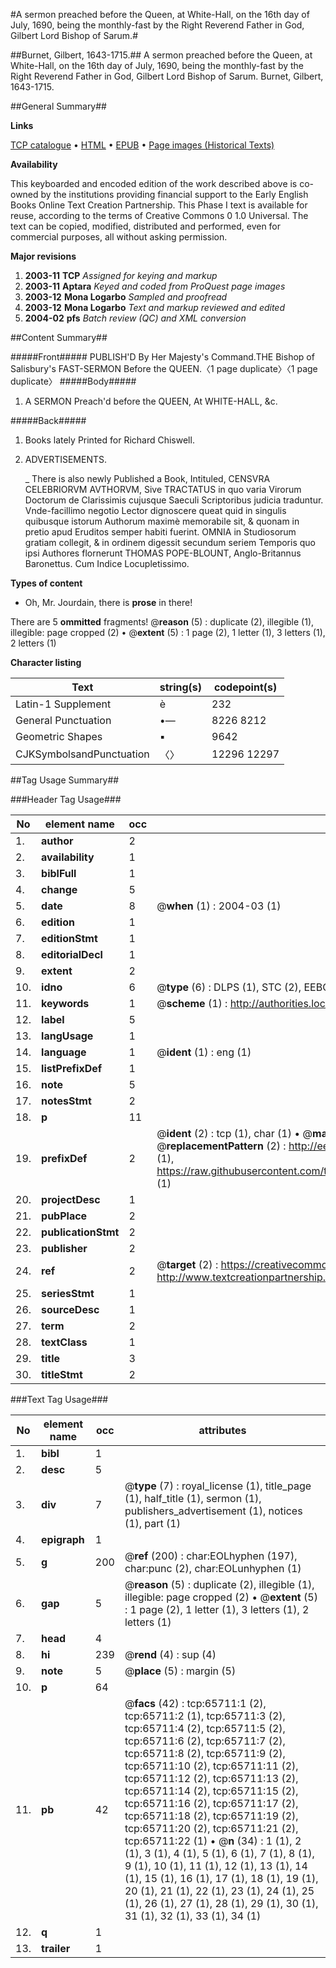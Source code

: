 #A sermon preached before the Queen, at White-Hall, on the 16th day of July, 1690, being the monthly-fast by the Right Reverend Father in God, Gilbert Lord Bishop of Sarum.#

##Burnet, Gilbert, 1643-1715.##
A sermon preached before the Queen, at White-Hall, on the 16th day of July, 1690, being the monthly-fast by the Right Reverend Father in God, Gilbert Lord Bishop of Sarum.
Burnet, Gilbert, 1643-1715.

##General Summary##

**Links**

[TCP catalogue](http://www.ota.ox.ac.uk/tcp/)  • 
[HTML](http://tei.it.ox.ac.uk/tcp/Texts-HTML/free/A30/A30434.html)  • 
[EPUB](http://tei.it.ox.ac.uk/tcp/Texts-EPUB/free/A30/A30434.epub) • 
[Page images (Historical Texts)](https://data.historicaltexts.jisc.ac.uk/view?pubId=eebo-12683283e&pageId=eebo-12683283e-65711-1)

**Availability**

This keyboarded and encoded edition of the
	       work described above is co-owned by the institutions
	       providing financial support to the Early English Books
	       Online Text Creation Partnership. This Phase I text is
	       available for reuse, according to the terms of Creative
	       Commons 0 1.0 Universal. The text can be copied,
	       modified, distributed and performed, even for
	       commercial purposes, all without asking permission.

**Major revisions**

1. __2003-11__ __TCP__ *Assigned for keying and markup*
1. __2003-11__ __Aptara__ *Keyed and coded from ProQuest page images*
1. __2003-12__ __Mona Logarbo__ *Sampled and proofread*
1. __2003-12__ __Mona Logarbo__ *Text and markup reviewed and edited*
1. __2004-02__ __pfs__ *Batch review (QC) and XML conversion*

##Content Summary##

#####Front#####
PUBLISH'D
By Her Majesty's Command.THE
Bishop of Salisbury's
FAST-SERMON
Before the QUEEN.〈1 page duplicate〉〈1 page duplicate〉
#####Body#####

1. A
SERMON
Preach'd before the
QUEEN,
At WHITE-HALL, &c.

#####Back#####

1. Books lately Printed for Richard Chiswell.

1. ADVERTISEMENTS.

    _ There is also newly Published a Book, Intituled,
CENSVRA CELEBRIORVM AVTHORVM, Sive
TRACTATUS in quo varia Virorum Doctorum de Clarissimis cujusque Saeculi
Scriptoribus judicia traduntur. Vnde-facillimo negotio Lector dignoscere
queat quid in singulis quibusque istorum Authorum maximè memorabile sit,
& quonam in pretio apud Eruditos semper habiti fuerint. OMNIA in
Studiosorum gratiam collegit, & in ordinem digessit secundum seriem
Temporis quo ipsi Authores flornerunt THOMAS POPE-BLOUNT,
Anglo-Britannus Baronettus. Cum Indice Locupletissimo.

**Types of content**

  * Oh, Mr. Jourdain, there is **prose** in there!

There are 5 **ommitted** fragments! 
 @__reason__ (5) : duplicate (2), illegible (1), illegible: page cropped (2)  •  @__extent__ (5) : 1 page (2), 1 letter (1), 3 letters (1), 2 letters (1)

**Character listing**


|Text|string(s)|codepoint(s)|
|---|---|---|
|Latin-1 Supplement|è|232|
|General Punctuation|•—|8226 8212|
|Geometric Shapes|▪|9642|
|CJKSymbolsandPunctuation|〈〉|12296 12297|

##Tag Usage Summary##

###Header Tag Usage###

|No|element name|occ|attributes|
|---|---|---|---|
|1.|__author__|2||
|2.|__availability__|1||
|3.|__biblFull__|1||
|4.|__change__|5||
|5.|__date__|8| @__when__ (1) : 2004-03 (1)|
|6.|__edition__|1||
|7.|__editionStmt__|1||
|8.|__editorialDecl__|1||
|9.|__extent__|2||
|10.|__idno__|6| @__type__ (6) : DLPS (1), STC (2), EEBO-CITATION (1), OCLC (1), VID (1)|
|11.|__keywords__|1| @__scheme__ (1) : http://authorities.loc.gov/ (1)|
|12.|__label__|5||
|13.|__langUsage__|1||
|14.|__language__|1| @__ident__ (1) : eng (1)|
|15.|__listPrefixDef__|1||
|16.|__note__|5||
|17.|__notesStmt__|2||
|18.|__p__|11||
|19.|__prefixDef__|2| @__ident__ (2) : tcp (1), char (1)  •  @__matchPattern__ (2) : ([0-9\-]+):([0-9IVX]+) (1), (.+) (1)  •  @__replacementPattern__ (2) : http://eebo.chadwyck.com/downloadtiff?vid=$1&page=$2 (1), https://raw.githubusercontent.com/textcreationpartnership/Texts/master/tcpchars.xml#$1 (1)|
|20.|__projectDesc__|1||
|21.|__pubPlace__|2||
|22.|__publicationStmt__|2||
|23.|__publisher__|2||
|24.|__ref__|2| @__target__ (2) : https://creativecommons.org/publicdomain/zero/1.0/ (1), http://www.textcreationpartnership.org/docs/. (1)|
|25.|__seriesStmt__|1||
|26.|__sourceDesc__|1||
|27.|__term__|2||
|28.|__textClass__|1||
|29.|__title__|3||
|30.|__titleStmt__|2||


###Text Tag Usage###

|No|element name|occ|attributes|
|---|---|---|---|
|1.|__bibl__|1||
|2.|__desc__|5||
|3.|__div__|7| @__type__ (7) : royal_license (1), title_page (1), half_title (1), sermon (1), publishers_advertisement (1), notices (1), part (1)|
|4.|__epigraph__|1||
|5.|__g__|200| @__ref__ (200) : char:EOLhyphen (197), char:punc (2), char:EOLunhyphen (1)|
|6.|__gap__|5| @__reason__ (5) : duplicate (2), illegible (1), illegible: page cropped (2)  •  @__extent__ (5) : 1 page (2), 1 letter (1), 3 letters (1), 2 letters (1)|
|7.|__head__|4||
|8.|__hi__|239| @__rend__ (4) : sup (4)|
|9.|__note__|5| @__place__ (5) : margin (5)|
|10.|__p__|64||
|11.|__pb__|42| @__facs__ (42) : tcp:65711:1 (2), tcp:65711:2 (1), tcp:65711:3 (2), tcp:65711:4 (2), tcp:65711:5 (2), tcp:65711:6 (2), tcp:65711:7 (2), tcp:65711:8 (2), tcp:65711:9 (2), tcp:65711:10 (2), tcp:65711:11 (2), tcp:65711:12 (2), tcp:65711:13 (2), tcp:65711:14 (2), tcp:65711:15 (2), tcp:65711:16 (2), tcp:65711:17 (2), tcp:65711:18 (2), tcp:65711:19 (2), tcp:65711:20 (2), tcp:65711:21 (2), tcp:65711:22 (1)  •  @__n__ (34) : 1 (1), 2 (1), 3 (1), 4 (1), 5 (1), 6 (1), 7 (1), 8 (1), 9 (1), 10 (1), 11 (1), 12 (1), 13 (1), 14 (1), 15 (1), 16 (1), 17 (1), 18 (1), 19 (1), 20 (1), 21 (1), 22 (1), 23 (1), 24 (1), 25 (1), 26 (1), 27 (1), 28 (1), 29 (1), 30 (1), 31 (1), 32 (1), 33 (1), 34 (1)|
|12.|__q__|1||
|13.|__trailer__|1||

